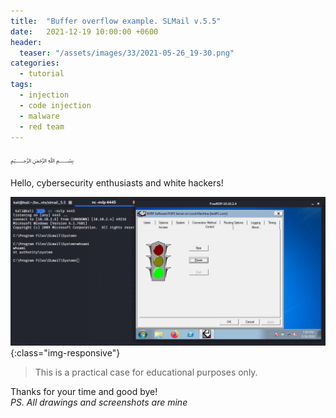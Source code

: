 ```yaml
---
title:  "Buffer overflow example. SLMail v.5.5"
date:   2021-12-19 10:00:00 +0600
header:
  teaser: "/assets/images/33/2021-05-26_19-30.png"
categories: 
  - tutorial
tags:
  - injection
  - code injection
  - malware
  - red team
---
```


﷽

Hello, cybersecurity enthusiasts and white hackers!

![BOF 1](/assets/images/33/2021-05-26_19-30.png){:class="img-responsive"}    

> This is a practical case for educational purposes only.      

Thanks for your time and good bye!   
*PS. All drawings and screenshots are mine*
